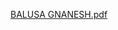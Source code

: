 
[BALUSA GNANESH.pdf](https://github.com/gnanesh-16/CERTIFICATIONS/files/14383644/BALUSA.GNANESH.pdf)
